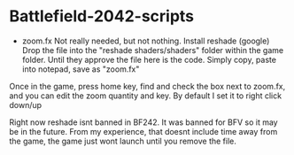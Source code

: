 # Battlefield-2042-scripts
- zoom.fx
Not really needed, but not nothing. Install reshade (google) Drop the file into the "reshade shaders/shaders" folder within the game folder. Until they approve the file here is the code. Simply copy, paste into notepad, save as "zoom.fx"

Once in the game, press home key, find and check the box next to zoom.fx, and you can edit the zoom quantity and key. By default I set it to right click down/up

Right now reshade isnt banned in BF242. It was banned for BFV so it may be in the future. From my experience, that doesnt include time away from the game, the game just wont launch until you remove the file. 
